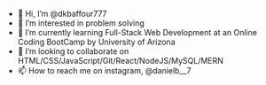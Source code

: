 - 👋 Hi, I’m @dkbaffour777
- 👀 I’m interested in problem solving
- 🌱 I’m currently learning Full-Stack Web Development
      at an Online Coding BootCamp by University of Arizona
- 💞️ I’m looking to collaborate on HTML/CSS/JavaScript/Git/React/NodeJS/MySQL/MERN
- 📫 How to reach me on instagram, @danielb__7

<!---
dkbaffour777/dkbaffour777 is a ✨ special ✨ repository because its `README.md` (this file) appears on your GitHub profile.
You can click the Preview link to take a look at your changes.
--->

